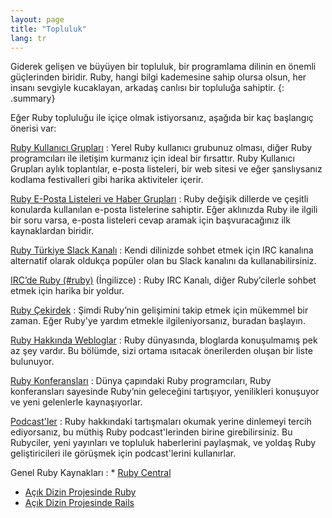 ```yaml
---
layout: page
title: "Topluluk"
lang: tr
---
```


Giderek gelişen ve büyüyen bir topluluk, bir programlama dilinin en
önemli güçlerinden biridir. Ruby, hangi bilgi kademesine sahip olursa
olsun, her insanı sevgiyle kucaklayan, arkadaş canlısı bir topluluğa
sahiptir.
{: .summary}

Eğer Ruby topluluğu ile içiçe olmak istiyorsanız, aşağıda bir kaç
başlangıç önerisi var:

[Ruby Kullanıcı Grupları](user-groups/)
: Yerel Ruby kullanıcı grubunuz olması, diğer Ruby programcıları ile
  iletişim kurmanız için ideal bir fırsattır. Ruby Kullanıcı Grupları
  aylık toplantılar, e-posta listeleri, bir web sitesi ve eğer
  şanslıysanız kodlama festivalleri gibi harika aktiviteler içerir.

[Ruby E-Posta Listeleri ve Haber Grupları](mailing-lists/)
: Ruby değişik dillerde ve çeşitli konularda kullanılan e-posta
  listelerine sahiptir. Eğer aklınızda Ruby ile ilgili bir soru varsa,
  e-posta listeleri cevap aramak için başvuracağınız ilk kaynaklardan
  biridir.

[Ruby Türkiye Slack Kanalı][ruby-turkiye-slack]
: Kendi dilinizde sohbet etmek için IRC kanalına alternatif olarak oldukça
  popüler olan bu Slack kanalını da kullanabilirsiniz.

[IRC’de Ruby (#ruby)](irc://irc.freenode.net/ruby) (İngilizce)
: Ruby IRC Kanalı, diğer Ruby’cilerle sohbet etmek için harika bir
  yoldur.

[Ruby Çekirdek](ruby-core/)
: Şimdi Ruby’nin gelişimini takip etmek için mükemmel bir zaman. Eğer Ruby'ye
  yardım etmekle ilgileniyorsanız, buradan başlayın.

[Ruby Hakkında Webloglar](weblogs/)
: Ruby dünyasında, bloglarda konuşulmamış pek az şey vardır. Bu bölümde,
  sizi ortama ısıtacak önerilerden oluşan bir liste bulunuyor.

[Ruby Konferansları](conferences/)
: Dünya çapındaki Ruby programcıları, Ruby konferansları sayesinde
  Ruby’nin geleceğini tartışıyor, yenilikleri konuşuyor ve yeni
  gelenlerle kaynaşıyorlar.

[Podcast'ler](podcasts/)
: Ruby hakkındaki tartışmaları okumak yerine dinlemeyi tercih ediyorsanız,
  bu müthiş Ruby podcast'lerinden birine girebilirsiniz. Bu Rubyciler, yeni
  yayınları ve topluluk haberlerini paylaşmak, ve yoldaş Ruby geliştiricileri
  ile görüşmek için podcast'lerini kullanırlar.

Genel Ruby Kaynakları
: * [Ruby Central][ruby-central]
  * [Açık Dizin Projesinde Ruby][ruby-opendir]
  * [Açık Dizin Projesinde Rails][rails-opendir]



[ruby-central]: http://rubycentral.org/
[ruby-opendir]: https://dmoztools.net/Computers/Programming/Languages/Ruby/
[rails-opendir]: https://dmoztools.net/Computers/Programming/Languages/Ruby/Software/Frameworks/Rails/
[ruby-turkiye-slack]: https://rubytr.herokuapp.com/
